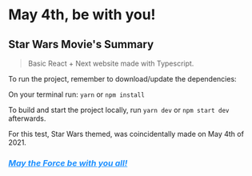 # May 4th, be with you!
 
## Star Wars Movie's Summary
 
> Basic React + Next website made with Typescript.
 
To run the project, remember to download/update the dependencies:
 
On your terminal run: `yarn` or `npm install`
 
To build and start the project locally, run `yarn dev` or `npm start dev` afterwards.
 
For this test, Star Wars themed, was coincidentally made on May 4th of 2021.

### *<span style="color: dodgerblue;text-decoration: underline;text-decoration-color: dodgerblue;">**May the Force be with you all!**</span>*
